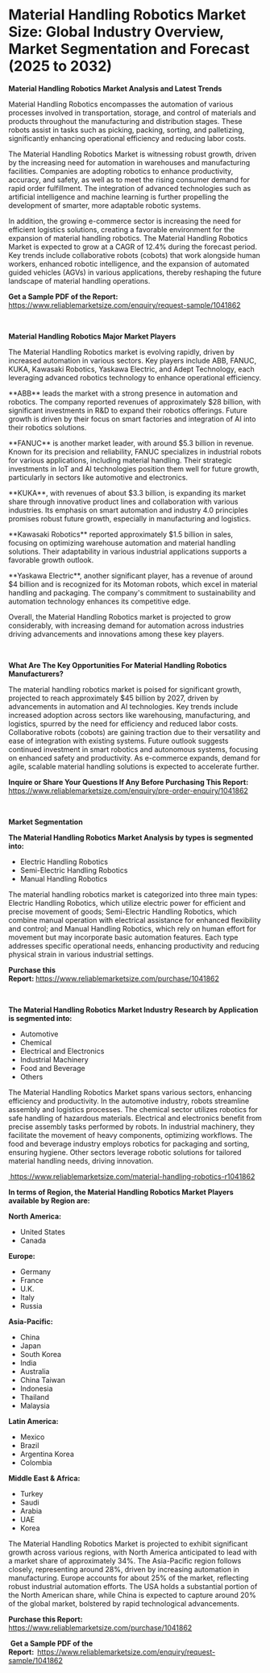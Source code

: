 <p><h1>Material Handling Robotics Market Size: Global Industry Overview, Market Segmentation and Forecast (2025 to 2032)</h1></p><p><strong>Material Handling Robotics Market Analysis and Latest Trends</strong></p>
<p><p>Material Handling Robotics encompasses the automation of various processes involved in transportation, storage, and control of materials and products throughout the manufacturing and distribution stages. These robots assist in tasks such as picking, packing, sorting, and palletizing, significantly enhancing operational efficiency and reducing labor costs.</p><p>The Material Handling Robotics Market is witnessing robust growth, driven by the increasing need for automation in warehouses and manufacturing facilities. Companies are adopting robotics to enhance productivity, accuracy, and safety, as well as to meet the rising consumer demand for rapid order fulfillment. The integration of advanced technologies such as artificial intelligence and machine learning is further propelling the development of smarter, more adaptable robotic systems.</p><p>In addition, the growing e-commerce sector is increasing the need for efficient logistics solutions, creating a favorable environment for the expansion of material handling robotics. The Material Handling Robotics Market is expected to grow at a CAGR of 12.4% during the forecast period. Key trends include collaborative robots (cobots) that work alongside human workers, enhanced robotic intelligence, and the expansion of automated guided vehicles (AGVs) in various applications, thereby reshaping the future landscape of material handling operations.</p></p>
<p><strong>Get a Sample PDF of the Report:&nbsp;</strong> <a href="https://www.reliablemarketsize.com/enquiry/request-sample/1041862?utm_campaign=1836&utm_medium=2&utm_source=Github&utm_content=ia&utm_term=16042025&utm_id=material-handling-robotics">https://www.reliablemarketsize.com/enquiry/request-sample/1041862</a></p>
<p>&nbsp;</p>
<p><strong>Material Handling Robotics Major Market Players</strong></p>
<p><p>The Material Handling Robotics market is evolving rapidly, driven by increased automation in various sectors. Key players include ABB, FANUC, KUKA, Kawasaki Robotics, Yaskawa Electric, and Adept Technology, each leveraging advanced robotics technology to enhance operational efficiency.</p><p>**ABB** leads the market with a strong presence in automation and robotics. The company reported revenues of approximately $28 billion, with significant investments in R&D to expand their robotics offerings. Future growth is driven by their focus on smart factories and integration of AI into their robotics solutions.</p><p>**FANUC** is another market leader, with around $5.3 billion in revenue. Known for its precision and reliability, FANUC specializes in industrial robots for various applications, including material handling. Their strategic investments in IoT and AI technologies position them well for future growth, particularly in sectors like automotive and electronics.</p><p>**KUKA**, with revenues of about $3.3 billion, is expanding its market share through innovative product lines and collaboration with various industries. Its emphasis on smart automation and industry 4.0 principles promises robust future growth, especially in manufacturing and logistics.</p><p>**Kawasaki Robotics** reported approximately $1.5 billion in sales, focusing on optimizing warehouse automation and material handling solutions. Their adaptability in various industrial applications supports a favorable growth outlook.</p><p>**Yaskawa Electric**, another significant player, has a revenue of around $4 billion and is recognized for its Motoman robots, which excel in material handling and packaging. The company's commitment to sustainability and automation technology enhances its competitive edge.</p><p>Overall, the Material Handling Robotics market is projected to grow considerably, with increasing demand for automation across industries driving advancements and innovations among these key players.</p></p>
<p>&nbsp;</p>
<p><strong>What Are The Key Opportunities For Material Handling Robotics Manufacturers?</strong></p>
<p><p>The material handling robotics market is poised for significant growth, projected to reach approximately $45 billion by 2027, driven by advancements in automation and AI technologies. Key trends include increased adoption across sectors like warehousing, manufacturing, and logistics, spurred by the need for efficiency and reduced labor costs. Collaborative robots (cobots) are gaining traction due to their versatility and ease of integration with existing systems. Future outlook suggests continued investment in smart robotics and autonomous systems, focusing on enhanced safety and productivity. As e-commerce expands, demand for agile, scalable material handling solutions is expected to accelerate further.</p></p>
<p><strong>Inquire or Share Your Questions If Any Before Purchasing This Report:</strong> <a href="https://www.reliablemarketsize.com/enquiry/pre-order-enquiry/1041862?utm_campaign=1836&utm_medium=2&utm_source=Github&utm_content=ia&utm_term=16042025&utm_id=material-handling-robotics">https://www.reliablemarketsize.com/enquiry/pre-order-enquiry/1041862</a></p>
<p>&nbsp;</p>
<p><strong>Market Segmentation</strong></p>
<p><strong>The Material Handling Robotics Market Analysis by types is segmented into:</strong></p>
<p><ul><li>Electric Handling Robotics</li><li>Semi-Electric Handling Robotics</li><li>Manual Handling Robotics</li></ul></p>
<p><p>The material handling robotics market is categorized into three main types: Electric Handling Robotics, which utilize electric power for efficient and precise movement of goods; Semi-Electric Handling Robotics, which combine manual operation with electrical assistance for enhanced flexibility and control; and Manual Handling Robotics, which rely on human effort for movement but may incorporate basic automation features. Each type addresses specific operational needs, enhancing productivity and reducing physical strain in various industrial settings.</p></p>
<p><strong>Purchase this Report:&nbsp;</strong><a href="https://www.reliablemarketsize.com/purchase/1041862?utm_campaign=1836&utm_medium=2&utm_source=Github&utm_content=ia&utm_term=16042025&utm_id=material-handling-robotics">https://www.reliablemarketsize.com/purchase/1041862</a></p>
<p>&nbsp;</p>
<p><strong>The Material Handling Robotics Market Industry Research by Application is segmented into:</strong></p>
<p><ul><li>Automotive</li><li>Chemical</li><li>Electrical and Electronics</li><li>Industrial Machinery</li><li>Food and Beverage</li><li>Others</li></ul></p>
<p><p>The Material Handling Robotics Market spans various sectors, enhancing efficiency and productivity. In the automotive industry, robots streamline assembly and logistics processes. The chemical sector utilizes robotics for safe handling of hazardous materials. Electrical and electronics benefit from precise assembly tasks performed by robots. In industrial machinery, they facilitate the movement of heavy components, optimizing workflows. The food and beverage industry employs robotics for packaging and sorting, ensuring hygiene. Other sectors leverage robotic solutions for tailored material handling needs, driving innovation.</p></p>
<p><a href="https://www.reliablemarketsize.com/material-handling-robotics-r1041862?utm_campaign=1836&utm_medium=2&utm_source=Github&utm_content=ia&utm_term=16042025&utm_id=material-handling-robotics">&nbsp;https://www.reliablemarketsize.com/material-handling-robotics-r1041862</a></p>
<p><strong>In terms of Region, the Material Handling Robotics Market Players available by Region are:</strong></p>
<p>
    <p> <strong> North America: </strong>
        <ul>
            <li>United States</li>
            <li>Canada</li>
        </ul>
        </p> 
    <p> <strong> Europe: </strong>
        <ul>
            <li>Germany</li>
            <li>France</li>
            <li>U.K.</li>
            <li>Italy</li>
            <li>Russia</li>
        </ul>
        </p> 
    <p> <strong> Asia-Pacific: </strong>
        <ul>
            <li>China</li>
            <li>Japan</li>
            <li>South Korea</li>
            <li>India</li>
            <li>Australia</li>
            <li>China Taiwan</li>
            <li>Indonesia</li>
            <li>Thailand</li>
            <li>Malaysia</li>
        </ul>
        </p> 
    <p> <strong> Latin America: </strong>
        <ul>
            <li>Mexico</li>
            <li>Brazil</li>
            <li>Argentina Korea</li>
            <li>Colombia</li>
        </ul>
        </p> 
    <p> <strong> Middle East & Africa: </strong>
        <ul>
            <li>Turkey</li>
            <li>Saudi</li>
            <li>Arabia</li>
            <li>UAE</li>
            <li>Korea</li>
        </ul>
    </p>
    </p>
<p><p>The Material Handling Robotics Market is projected to exhibit significant growth across various regions, with North America anticipated to lead with a market share of approximately 34%. The Asia-Pacific region follows closely, representing around 28%, driven by increasing automation in manufacturing. Europe accounts for about 25% of the market, reflecting robust industrial automation efforts. The USA holds a substantial portion of the North American share, while China is expected to capture around 20% of the global market, bolstered by rapid technological advancements.</p></p>
<p><strong>Purchase this Report: </strong><a href="https://www.reliablemarketsize.com/purchase/1041862?utm_campaign=1836&utm_medium=2&utm_source=Github&utm_content=ia&utm_term=16042025&utm_id=material-handling-robotics">https://www.reliablemarketsize.com/purchase/1041862</a></p>
<p>&nbsp;<strong>Get a Sample PDF of the Report:&nbsp;&nbsp;</strong><a href="https://www.reliablemarketsize.com/enquiry/request-sample/1041862?utm_campaign=1836&utm_medium=2&utm_source=Github&utm_content=ia&utm_term=16042025&utm_id=material-handling-robotics">https://www.reliablemarketsize.com/enquiry/request-sample/1041862</a></p>
<p><strong></strong></p>
<p><p></p><p></p><p></p></p>